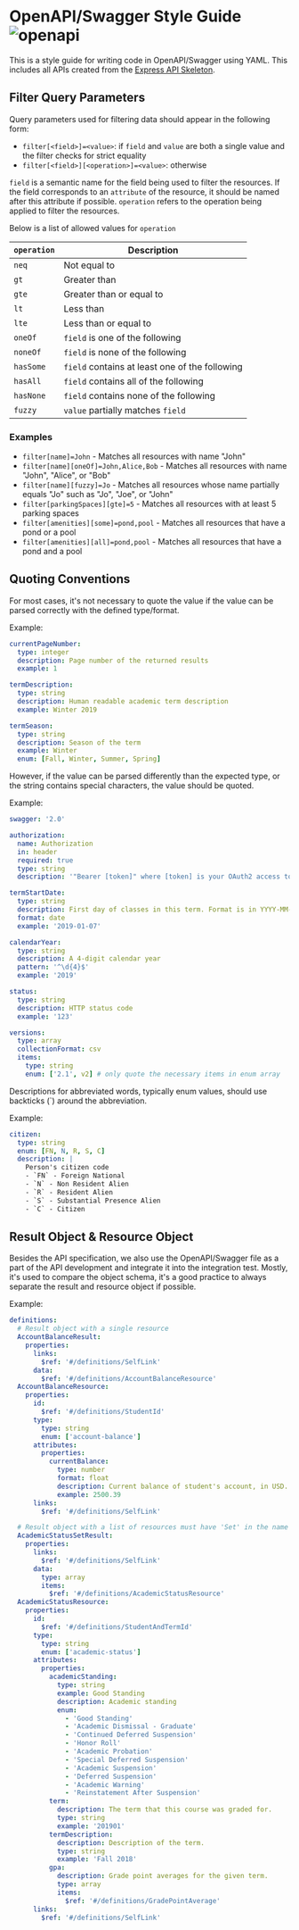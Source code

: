 # OpenAPI/Swagger Style Guide ![openapi](https://img.shields.io/badge/openapi-2.0-green.svg)

This is a style guide for writing code in OpenAPI/Swagger using YAML. This includes all APIs created from the
[Express API Skeleton](https://github.com/osu-mist/express-api-skeleton).

## Filter Query Parameters

Query parameters used for filtering data should appear in the following form:
* `filter[<field>]=<value>`: if `field` and `value` are both a single value and the filter checks for
  strict equality
* `filter[<field>][<operation>]=<value>`: otherwise

`field` is a semantic name for the field being used to filter the resources. If the field
corresponds to an `attribute` of the resource, it should be named after this attribute if possible.
`operation` refers to the operation being applied to filter the resources.

Below is a list of allowed values for `operation`

| `operation` | Description                                    |
| ----------- | ---------------------------------------------- |
| `neq`       | Not equal to                                   |
| `gt`        | Greater than                                   |
| `gte`       | Greater than or equal to                       |
| `lt`        | Less than                                      |
| `lte`       | Less than or equal to                          |
| `oneOf`     | `field` is one of the following                |
| `noneOf`    | `field` is none of the following               |
| `hasSome`   | `field` contains at least one of the following |
| `hasAll`    | `field` contains all of the following          |
| `hasNone`   | `field` contains none of the following         |
| `fuzzy`     | `value` partially matches `field`              |

### Examples

* `filter[name]=John` - Matches all resources with name "John"
* `filter[name][oneOf]=John,Alice,Bob` - Matches all resources with name "John", "Alice", or "Bob"
* `filter[name][fuzzy]=Jo` - Matches all resources whose name partially equals "Jo" such as "Jo",
  "Joe", or "John"
* `filter[parkingSpaces][gte]=5` - Matches all resources with at least 5 parking spaces
* `filter[amenities][some]=pond,pool` - Matches all resources that have a pond or a pool
* `filter[amenities][all]=pond,pool` - Matches all resources that have a pond and a pool

## Quoting Conventions

For most cases, it's not necessary to quote the value if the value can be parsed correctly with the defined type/format.

Example:

```yaml
currentPageNumber:
  type: integer
  description: Page number of the returned results
  example: 1

termDescription:
  type: string
  description: Human readable academic term description
  example: Winter 2019

termSeason:
  type: string
  description: Season of the term
  example: Winter
  enum: [Fall, Winter, Summer, Spring]
```

However, if the value can be parsed differently than the expected type, or the string contains special characters, the value should be quoted.

Example:

```yaml
swagger: '2.0'

authorization:
  name: Authorization
  in: header
  required: true
  type: string
  description: '"Bearer [token]" where [token] is your OAuth2 access token'

termStartDate:
  type: string
  description: First day of classes in this term. Format is in YYYY-MM-DD
  format: date
  example: '2019-01-07'

calendarYear:
  type: string
  description: A 4-digit calendar year
  pattern: '^\d{4}$'
  example: '2019'

status:
  type: string
  description: HTTP status code
  example: '123'

versions:
  type: array
  collectionFormat: csv
  items:
    type: string
    enum: ['2.1', v2] # only quote the necessary items in enum array
```

Descriptions for abbreviated words, typically enum values, should use backticks (`) around the abbreviation.

Example:

```yaml
citizen:
  type: string
  enum: [FN, N, R, S, C]
  description: |
    Person's citizen code
    - `FN` - Foreign National
    - `N` - Non Resident Alien
    - `R` - Resident Alien
    - `S` - Substantial Presence Alien
    - `C` - Citizen
```

## Result Object & Resource Object

Besides the API specification, we also use the OpenAPI/Swagger file as a part of the API development and integrate it into the integration test. Mostly, it's used to compare the object schema, it's a good practice to always separate the result and resource object if possible.

Example:

```yaml
definitions:
  # Result object with a single resource
  AccountBalanceResult:
    properties:
      links:
        $ref: '#/definitions/SelfLink'
      data:
        $ref: '#/definitions/AccountBalanceResource'
  AccountBalanceResource:
    properties:
      id:
        $ref: '#/definitions/StudentId'
      type:
        type: string
        enum: ['account-balance']
      attributes:
        properties:
          currentBalance:
            type: number
            format: float
            description: Current balance of student's account, in USD.
            example: 2500.39
      links:
        $ref: '#/definitions/SelfLink'

  # Result object with a list of resources must have 'Set' in the name
  AcademicStatusSetResult:
    properties:
      links:
        $ref: '#/definitions/SelfLink'
      data:
        type: array
        items:
          $ref: '#/definitions/AcademicStatusResource'
  AcademicStatusResource:
    properties:
      id:
        $ref: '#/definitions/StudentAndTermId'
      type:
        type: string
        enum: ['academic-status']
      attributes:
        properties:
          academicStanding:
            type: string
            example: Good Standing
            description: Academic standing
            enum:
              - 'Good Standing'
              - 'Academic Dismissal - Graduate'
              - 'Continued Deferred Suspension'
              - 'Honor Roll'
              - 'Academic Probation'
              - 'Special Deferred Suspension'
              - 'Academic Suspension'
              - 'Deferred Suspension'
              - 'Academic Warning'
              - 'Reinstatement After Suspension'
          term:
            description: The term that this course was graded for.
            type: string
            example: '201901'
          termDescription:
            description: Description of the term.
            type: string
            example: 'Fall 2018'
          gpa:
            description: Grade point averages for the given term.
            type: array
            items:
              $ref: '#/definitions/GradePointAverage'
      links:
        $ref: '#/definitions/SelfLink'
```
